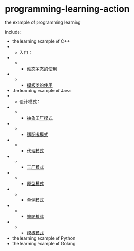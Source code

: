 # programming-learning-action
the example of programming learning

include:
- the learning example of C++
- - 入门：
- - - [动态多态的使用](https://github.com/Angelswen/programming-learning-action/tree/master/C%2B%2B/polymorphism)
- - - [模板类的使用](https://github.com/Angelswen/programming-learning-action/tree/master/C%2B%2B/templateTest)
- the learning example of Java
- - 设计模式：
- - - [抽象工厂模式](https://github.com/Angelswen/programming-learning-action/tree/master/Java/DesignPattern/AbstractFactoryPattern)
- - - [适配者模式](https://github.com/Angelswen/programming-learning-action/tree/master/Java/DesignPattern/AdapterPattern)
- - - [代理模式](https://github.com/Angelswen/programming-learning-action/tree/master/Java/DesignPattern/DynamicProxy)
- - - [工厂模式](https://github.com/Angelswen/programming-learning-action/tree/master/Java/DesignPattern/FactoryPattern)
- - - [原型模式](https://github.com/Angelswen/programming-learning-action/tree/master/Java/DesignPattern/PrototypePattern)
- - - [单例模式](https://github.com/Angelswen/programming-learning-action/tree/master/Java/DesignPattern/Singleton)
- - - [策略模式](https://github.com/Angelswen/programming-learning-action/tree/master/Java/DesignPattern/StrategyPattern)
- - - [模板模式](https://github.com/Angelswen/programming-learning-action/tree/master/Java/DesignPattern/TemplatePattern)
- the learning example of Python
- the learning example of Golang
